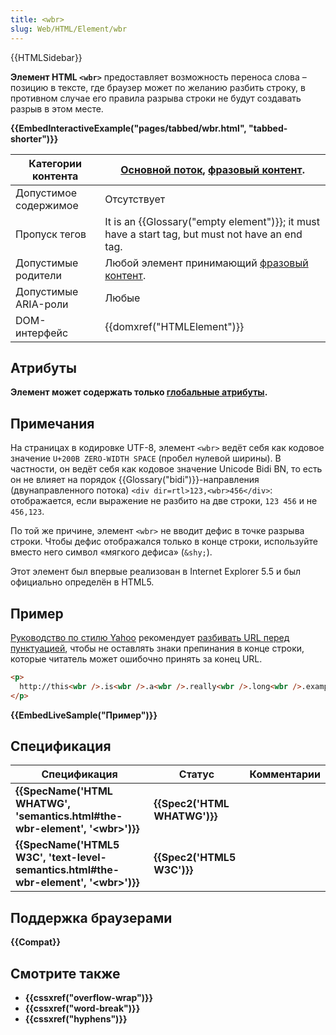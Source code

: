 ```yaml
---
title: <wbr>
slug: Web/HTML/Element/wbr
---
```


{{HTMLSidebar}}

**Элемент HTML `<wbr>`** предоставляет возможность переноса слова – позицию в тексте, где браузер может по желанию разбить строку, в противном случае его правила разрыва строки не будут создавать разрыв в этом месте.

**{{EmbedInteractiveExample("pages/tabbed/wbr.html", "tabbed-shorter")}}**

| Категории контента    | [Основной поток](/ru/docs/Web/Guide/HTML/Content_categories#Flow_content), [фразовый контент](/ru/docs/Web/Guide/HTML/Content_categories#Phrasing_content). |
| --------------------- | ----------------------------------------------------------------------------------------------------------------------------------------------------------- |
| Допустимое содержимое | Отсутствует                                                                                                                                                 |
| Пропуск тегов         | It is an {{Glossary("empty element")}}; it must have a start tag, but must not have an end tag.                                                             |
| Допустимые родители   | Любой элемент принимающий [фразовый контент](/ru/docs/Web/Guide/HTML/Content_categories#Phrasing_content).                                                  |
| Допустимые ARIA-роли  | Любые                                                                                                                                                       |
| DOM-интерфейс         | {{domxref("HTMLElement")}}                                                                                                                                  |

## Атрибуты

**Элемент может содержать только [глобальные атрибуты](/ru/docs/HTML/Global_attributes).**

## Примечания

На страницах в кодировке UTF-8, элемент `<wbr>` ведёт себя как кодовое значение `U+200B ZERO-WIDTH SPACE` (пробел нулевой ширины). В частности, он ведёт себя как кодовое значение Unicode Bidi BN, то есть он не влияет на порядок {{Glossary("bidi")}}-направления (двунаправленного потока) `<div dir=rtl>123,<wbr>456</div>`: отображается, если выражение не разбито на две строки, `123 456` и не `456,123`.

По той же причине, элемент `<wbr>` не вводит дефис в точке разрыва строки. Чтобы дефис отображался только в конце строки, используйте вместо него символ «мягкого дефиса» (`&shy;`).

Этот элемент был впервые реализован в Internet Explorer 5.5 и был официально определён в HTML5.

## Пример

[Руководство по стилю Yahoo](https://web.archive.org/web/20121105171040/http://styleguide.yahoo.com/) рекомендует [разбивать URL перед пунктуацией](https://web.archive.org/web/20121105171040/http://styleguide.yahoo.com/editing/treat-abbreviations-capitalization-and-titles-consistently/website-names-and-addresses), чтобы не оставлять знаки препинания в конце строки, которые читатель может ошибочно принять за конец URL.

```html
<p>
  http://this<wbr />.is<wbr />.a<wbr />.really<wbr />.long<wbr />.example<wbr />.com/With<wbr />/deeper<wbr />/level<wbr />/pages<wbr />/deeper<wbr />/level<wbr />/pages<wbr />/deeper<wbr />/level<wbr />/pages<wbr />/deeper<wbr />/level<wbr />/pages<wbr />/deeper<wbr />/level<wbr />/pages
</p>
```

**{{EmbedLiveSample("Пример")}}**

## Спецификация

| Спецификация                                                                              | **Статус**                   | Комментарии |
| ----------------------------------------------------------------------------------------- | ---------------------------- | ----------- |
| **{{SpecName('HTML WHATWG', 'semantics.html#the-wbr-element', '&lt;wbr&gt;')}}**          | **{{Spec2('HTML WHATWG')}}** |             |
| **{{SpecName('HTML5 W3C', 'text-level-semantics.html#the-wbr-element', '&lt;wbr&gt;')}}** | **{{Spec2('HTML5 W3C')}}**   |             |

## Поддержка браузерами

**{{Compat}}**

## Смотрите также

- **{{cssxref("overflow-wrap")}}**
- **{{cssxref("word-break")}}**
- **{{cssxref("hyphens")}}**
